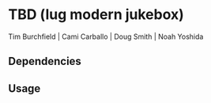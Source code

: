 # TBD (lug modern jukebox)

Tim Burchfield | Cami Carballo | Doug Smith | Noah Yoshida

## Dependencies

## Usage
